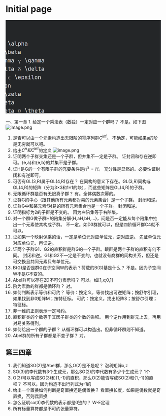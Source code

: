 # Initial page



![](.gitbook/assets/image.png)



一、第一章 1. 给定一个乘法表（数独）一定对应一个群吗？ 不是。如下图![image.png](https://upload-images.jianshu.io/upload_images/17501363-2f3a08eded150706.png?imageMogr2/auto-orient/strip%7CimageView2/2/w/1240)

1. 是否可以由一个元素构造出无限阶的幂序列群$C^{\inf}$。 不确定，可能如果a的阶是无穷就可以吧。
2. 给出$C^n和C^{\inf}$的定义 ![image.png](https://upload-images.jianshu.io/upload_images/17501363-2b52f47e969d4c84.png?imageMogr2/auto-orient/strip%7CimageView2/2/w/1240)
3. 证明两个子群交集还是一个子群，但并集不一定是子群。 证封闭和存在逆即可。{e,a}和{e,b}的并集不是子群。
4. 证H是G的一个有限子群的充要条件是$H^2=H$。 充分性是显然的。必要性证封闭和有逆即可。
5. 可否有GL\(3,R\)属于GL\(4,R\)存在？ 在同构的意义下存在。GL\(3,R\)同构与GL\(4,R\)的矩阵（分为3×3和1×1的块），而这些矩阵是GL\(4,R\)的子群。
6. 无限循环群是否有无限真子群？ 有。全体偶数次幂的。
7. 证群G的中心（跟其他所有元素都对易的元素集合）是一个子群。 封闭和逆。
8. 证群G中和某元素f对易的所有元素集合也是一个子群。 封闭和逆。
9. 证明指标为2的子群是不变的。 因为左陪集等于右陪集。
10. 对一个群G做子群H的陪集分解{H,aH,bH,...}，问是否一定能从每个陪集中抽出一个元素使其构成子群。 不一定。如D3群就可以，但是四阶循环群C4就不可以。
11. 证如果一个映射保乘的话，一定是单位元对应单位元，逆对应逆。 先证单位元对应单位元，再证逆。
12. 证两个子群G1、G2的直积群是群G的一个子群。跟群是两个子群的直积有何不同。 封闭和逆。G1和G2不一定是不变的，也就没有商群的同构关系，但还是可交换且共同元素只有单位元。
13. B\(G\)是否是群G在子空间W的表示？荷载的B\(G\)基是什么？ 不是。因为子空间W不是G不变的。
14. Abel群可以存在2D不可分表示吗？ 可以。如\[1,x;0,1\]
15. 阶为素数的群都是循环群？ 对。
16. 如何判断表示等价和可约？ 等价：按定义，等价找出可逆矩阵；按舒尔引理，如果找到非0矩阵M；按特征标。 可约：按定义，找出矩阵S；按舒尔引理；特征标。
17. 非一维的正则表示一定可约。
18. 直积群类的个数等于其因子群类的个数的乘积。 用个逆作用到群元上去，再用对易关系得到。
19. 如何给出一个群的子群？ 从循环群可以构造出。但非循环群则不知道。
20. Abel群的所有子群都是不变子群？ 对。

## 第三四章

1. 我们知道SO\(2\)是Abel群，那么O\(2\)是不是呢？ 泡利矩阵x,z
2. SO\(3\)的李代数有3个生成元，那么SO\(2\)的李代数有多少个生成元？ 1个
3. O\(3\)可以写成SO\(3\)和{1,-1}的直积，那么O\(2\)能否写成SO\(2\)和{1,-1}的直积？ 不可以，因为构造不出行列式为-1的
4. 给出一个置换如何判断是奇置换还是偶置换？ 看置换长度，如果是偶数就是奇置换，否则偶置换
5. 怎么证明so\(3\)李代数的表示都是0迹的？ W-E定理
6. 所有标量算符都是不可约张量算符。

